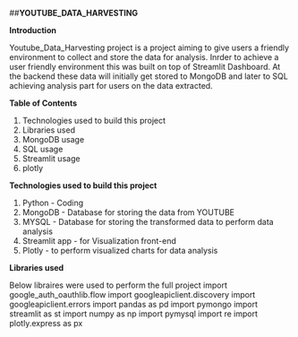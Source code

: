 ##**YOUTUBE_DATA_HARVESTING**

**Introduction**

Youtube_Data_Harvesting project is a project aiming to give users a friendly environment to collect and store the data for analysis. Inrder to achieve a user friendly environment this was built on top of Streamlit Dashboard. At the backend these data will initially get stored to MongoDB and later to SQL achieving analysis part for users on the data extracted.


**Table of Contents**
   1.  Technologies used to build this project
   2.  Libraries used
   3.  MongoDB usage
   4.  SQL usage
   5.  Streamlit usage
   6.  plotly 


**Technologies used to build this project**
  1. Python - Coding
  2. MongoDB - Database for storing the data from YOUTUBE
  3. MYSQL - Database for storing the transformed data to perform data analysis
  4. Streamlit app - for Visualization front-end
  5. Plotly - to perform visualized charts for data analysis


**Libraries used**

Below libraires were used to perform the full project
import google_auth_oauthlib.flow
import googleapiclient.discovery
import googleapiclient.errors
import pandas as pd
import pymongo
import streamlit as st 
import numpy as np
import pymysql
import re
import plotly.express as px 



